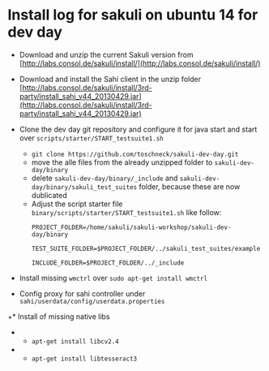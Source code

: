 # Install log for sakuli on ubuntu 14 for dev day

* Download and unzip the current Sakuli version from [http://labs.consol.de/sakuli/install/](http://labs.consol.de/sakuli/install/)
* Download and install the Sahi client in the unzip folder [http://labs.consol.de/sakuli/install/3rd-party/install_sahi_v44_20130429.jar](http://labs.consol.de/sakuli/install/3rd-party/install_sahi_v44_20130429.jar) 
* Clone the dev day git repository and configure it for java start and start over `scripts/starter/START_testsuite1.sh`
  * `git clone https://github.com/toschneck/sakuli-dev-day.git`
  * move the alle files from the already unzipped folder to `sakuli-dev-day/binary`
  * delete `sakuli-dev-day/binary/_include` and `sakuli-dev-day/binary/sakuli_test_suites` folder, because these are now dublicated
  * Adjust the script starter file `binary/scripts/starter/START_testsuite1.sh` like follow:
    ```
    PROJECT_FOLDER=/home/sakuli/sakuli-workshop/sakuli-dev-day/binary
	
  	TEST_SUITE_FOLDER=$PROJECT_FOLDER/../sakuli_test_suites/example
	
    INCLUDE_FOLDER=$PROJECT_FOLDER/../_include
    ```
* Install missing `wmctrl` over `sudo apt-get install wmctrl`

* Config proxy for sahi controller under `sahi/userdata/config/userdata.properties`

+* Install of missing native libs
+ * `apt-get install libcv2.4`
+ * `apt-get install libtesseract3`
